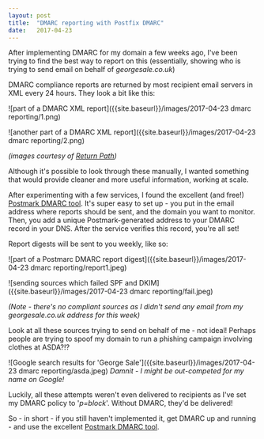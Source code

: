 ```yaml
---
layout: post
title:  "DMARC reporting with Postfix DMARC"
date:   2017-04-23
---
```


After implementing DMARC for my domain a few weeks ago, I've been trying to find the best way to report on this (essentially, showing who is trying to send email on behalf of *georgesale.co.uk*)

DMARC compliance reports are returned by most recipient email servers in XML every 24 hours. They look a bit like this:

![part of a DMARC XML report]({{site.baseurl}}/images/2017-04-23 dmarc reporting/1.png)

![another part of a DMARC XML report]({{site.baseurl}}/images/2017-04-23 dmarc reporting/2.png)

*(images courtesy of [Return Path](https://returnpath.com))*

Although it's possible to look through these manually, I wanted something that would provide cleaner and more useful information, working at scale.

After experimenting with a few services, I found the excellent (and free!) [Postmark DMARC tool](http://dmarc.postmarkapp.com). It's super easy to set up - you put in the email address where reports should be sent, and the domain you want to monitor. Then, you add a unique Postmark-generated address to your DMARC record in your DNS. After the service verifies this record, you're all set!

Report digests will be sent to you weekly, like so:

![part of a Postmarc DMARC report digest]({{site.baseurl}}/images/2017-04-23 dmarc reporting/report1.jpeg)

![sending sources which failed SPF and DKIM]({{site.baseurl}}/images/2017-04-23 dmarc reporting/fail.jpeg)

*(Note - there's no compliant sources as I didn't send any email from my georgesale.co.uk address for this week)*

Look at all these sources trying to send on behalf of me - not ideal! Perhaps people are trying to spoof my domain to run a phishing campaign involving clothes at ASDA?!?

![Google search results for 'George Sale']({{site.baseurl}}/images/2017-04-23 dmarc reporting/asda.jpeg)
*Damnit - I might be out-competed for my name on Google!*

Luckily, all these attempts weren't even delivered to recipients as I've set my DMARC policy to '*p=block*'. Without DMARC, they'd be delivered!

So - in short - if you still haven't implemented it, get DMARC up and running - and use the excellent [Postmark DMARC tool](http://dmarc.postmarkapp.com).
